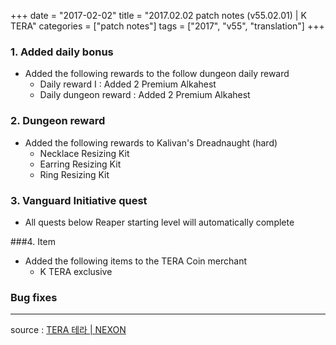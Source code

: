 +++
date = "2017-02-02"
title = "2017.02.02 patch notes (v55.02.01) | K TERA"
categories = ["patch notes"]
tags = ["2017", "v55", "translation"]
+++

### 1. Added daily bonus
- Added the following rewards to the follow dungeon daily reward
  - Daily reward I : Added 2 Premium Alkahest
  - Daily dungeon reward :  Added 2 Premium Alkahest

### 2. Dungeon reward
- Added the following rewards to Kalivan's Dreadnaught (hard)
  - Necklace Resizing Kit
  - Earring Resizing Kit
  - Ring Resizing Kit

### 3. Vanguard Initiative quest
- All quests below Reaper starting level will automatically complete

###4. Item
- Added the following items to the TERA Coin merchant
  - K TERA exclusive

### Bug fixes

----

source : [TERA 테라 | NEXON](http://tera.nexon.com/news/update/view.aspx?n4articlesn=262)
